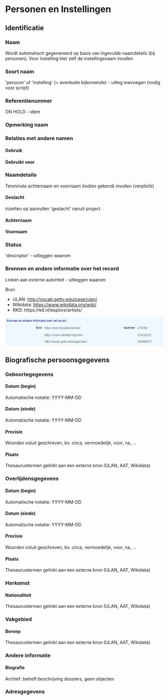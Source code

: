 # Personen en Instellingen

## Identificatie

### Naam

Wordt automatisch gegenereerd op basis van ingevulde naamdetails \(bij personen\). Voor instelling hier zelf de instellingsnaam invullen

### Soort naam

'persoon' of 'instelling' \(+ eventuele bijkomende\) - uitleg toevoegen \(nodig voor script\)

### Referentienummer

ON HOLD - idem

### Opmerking naam

### Relaties met andere namen

#### Gebruik

#### Gebruikt voor

### Naamdetails

Tenminste achternaam en voornaam \(indien gekend\) invullen \(verplicht\)

#### Geslacht

inzetten op aanvullen 'geslacht' vanuit project

#### Achternaam

#### Voornaam

### Status

'descriptor' - uitleggen waarom

### Bronnen en andere informatie over het record

Linken aan externe autoriteit - uitleggen waarom

Bron

* ULAN: http://vocab.getty.edu/page/ulan/
* Wikidata: https://www.wikidata.org/wiki/
* RKD: https:/rkd.nl/explore/artists/

![](../../.gitbook/assets/image%20%282%29.png)

## Biografische persoonsgegevens

### Geboortegegevens

#### Datum \(begin\)

Automatische notatie: YYYY-MM-DD

#### Datum \(einde\)

Automatische notatie: YYYY-MM-DD

#### Precisie

Woorden voluit geschreven, bv. circa, vermoedelijk, voor, na, ...

#### Plaats

Thesaurustermen gelinkt aan een externe bron \(ULAN, AAT, Wikidata\)

### Overlijdensgegevens

#### Datum \(begin\)

Automatische notatie: YYYY-MM-DD

#### Datum \(einde\)

Automatische notatie: YYYY-MM-DD

#### Precisie

Woorden voluit geschreven, bv. circa, vermoedelijk, voor, na, ...

#### Plaats

Thesaurustermen gelinkt aan een externe bron \(ULAN, AAT, Wikidata\)

### Herkomst

#### Nationaliteit

Thesaurustermen gelinkt aan een externe bron \(ULAN, AAT, Wikidata\)

### Vakgebied

#### Beroep

Thesaurustermen gelinkt aan een externe bron \(ULAN, AAT, Wikidata\)

### Andere informatie

#### Biografie

Archief: betreft beschrijving dossiers, geen objecten

### Adresgegevens

